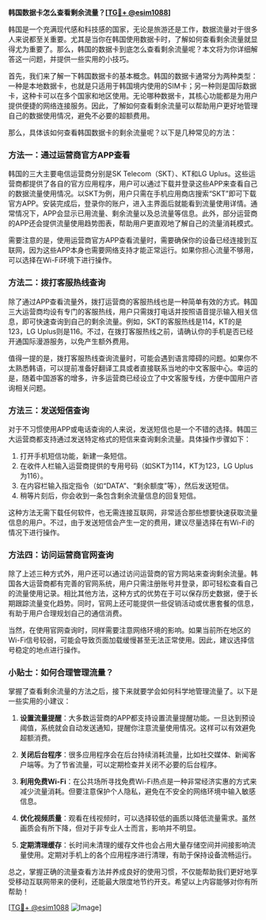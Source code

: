 **韩国数据卡怎么查看剩余流量？[[TG💪+ @esim1088](https://t.me/s/esim1088)]**

韩国是一个充满现代感和科技感的国家，无论是旅游还是工作，数据流量对于很多人来说都至关重要。尤其是当你在韩国使用数据卡时，了解如何查看剩余流量就显得尤为重要了。那么，韩国的数据卡到底怎么查看剩余流量呢？本文将为你详细解答这一问题，并提供一些实用的小技巧。

首先，我们来了解一下韩国数据卡的基本概念。韩国的数据卡通常分为两种类型：一种是本地数据卡，也就是只适用于韩国境内使用的SIM卡；另一种则是国际数据卡，这种卡可以在多个国家和地区使用。无论哪种数据卡，其核心功能都是为用户提供便捷的网络连接服务。因此，了解如何查看剩余流量可以帮助用户更好地管理自己的数据使用情况，避免不必要的超额费用。

那么，具体该如何查看韩国数据卡的剩余流量呢？以下是几种常见的方法：

### 方法一：通过运营商官方APP查看

韩国的三大主要电信运营商分别是SK Telecom（SKT）、KT和LG Uplus。这些运营商都提供了各自的官方应用程序，用户可以通过下载并登录这些APP来查看自己的数据流量使用情况。以SKT为例，用户只需在手机应用商店搜索“SKT”即可下载官方APP。安装完成后，登录你的账户，进入主界面后就能看到流量使用详情。通常情况下，APP会显示已用流量、剩余流量以及总流量等信息。此外，部分运营商的APP还会提供流量使用趋势图表，帮助用户更直观地了解自己的流量消耗模式。

需要注意的是，使用运营商官方APP查看流量时，需要确保你的设备已经连接到互联网，因为这些APP本身也需要网络支持才能正常运行。如果你担心流量不够用，可以选择在Wi-Fi环境下进行操作。

### 方法二：拨打客服热线查询

除了通过APP查看流量外，拨打运营商的客服热线也是一种简单有效的方式。韩国三大运营商均设有专门的客服热线，用户只需拨打电话并按照语音提示输入相关信息，即可快速查询到自己的剩余流量。例如，SKT的客服热线是114，KT的是123，LG Uplus则是116。不过，在拨打客服热线之前，请确认你的手机是否已经开通国际漫游服务，以免产生额外费用。

值得一提的是，拨打客服热线查询流量时，可能会遇到语言障碍的问题。如果你不太熟悉韩语，可以提前准备好翻译工具或者直接联系当地的中文客服中心。幸运的是，随着中国游客的增多，许多运营商已经设立了中文客服专线，方便中国用户咨询相关问题。

### 方法三：发送短信查询

对于不习惯使用APP或电话查询的人来说，发送短信也是一个不错的选择。韩国三大运营商都支持通过发送特定格式的短信来查询剩余流量。具体操作步骤如下：

1. 打开手机短信功能，新建一条短信。
2. 在收件人栏输入运营商提供的专用号码（如SKT为114，KT为123，LG Uplus为116）。
3. 在内容栏输入指定指令（如“DATA”、“剩余额度”等），然后发送短信。
4. 稍等片刻后，你会收到一条包含剩余流量信息的回复短信。

这种方法无需下载任何软件，也无需连接互联网，非常适合那些想要快速获取流量信息的用户。不过，由于发送短信会产生一定的费用，建议尽量选择在有Wi-Fi的情况下进行操作。

### 方法四：访问运营商官网查询

除了上述三种方式外，用户还可以通过访问运营商的官方网站来查询剩余流量。韩国各大运营商都有完善的官网系统，用户只需注册账号并登录，即可轻松查看自己的流量使用记录。相比其他方法，这种方式的优势在于可以保存历史数据，便于长期跟踪流量变化趋势。同时，官网上还可能提供一些促销活动或优惠套餐的信息，有助于用户合理规划自己的通信消费。

当然，在使用官网查询时，同样需要注意网络环境的影响。如果当前所在地区的Wi-Fi信号较弱，可能会导致页面加载缓慢甚至无法正常使用。因此，建议选择信号稳定的地点进行操作。

### 小贴士：如何合理管理流量？

掌握了查看剩余流量的方法之后，接下来就要学会如何科学地管理流量了。以下是一些实用的小建议：

1. **设置流量提醒**：大多数运营商的APP都支持设置流量提醒功能。一旦达到预设阈值，系统就会自动发送通知，提醒你注意流量使用情况。这样可以有效避免超额消费。
   
2. **关闭后台程序**：很多应用程序会在后台持续消耗流量，比如社交媒体、新闻客户端等。为了节省流量，可以定期检查并关闭不必要的后台程序。
   
3. **利用免费Wi-Fi**：在公共场所寻找免费Wi-Fi热点是一种非常经济实惠的方式来减少流量消耗。但要注意保护个人隐私，避免在不安全的网络环境中输入敏感信息。
   
4. **优化视频质量**：观看在线视频时，可以选择较低的画质以降低流量需求。虽然画质会有所下降，但对于非专业人士而言，影响并不明显。

5. **定期清理缓存**：长时间未清理的缓存文件也会占用大量存储空间并间接影响流量使用。定期对手机上的各个应用程序进行清理，有助于保持设备流畅运行。

总之，掌握正确的流量查看方法并养成良好的使用习惯，不仅能帮助我们更好地享受移动互联网带来的便利，还能最大限度地节约开支。希望以上内容能够对你有所帮助！

[[TG💪+ @esim1088](https://t.me/s/esim1088) ![Image](https://i.postimg.cc/4NQfJmqS/Snipaste-2025-05-13-00-14-12.png)]